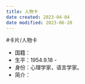 ```yaml
---
title: 人物卡
date created: 2023-04-04
date modified: 2023-06-20
---
```


#卡片/人物卡

- 国籍：
- 生平：1954.9.18 -
- 身份：心理学家，语言学家。
- 简介：
